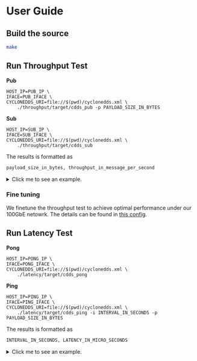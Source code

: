 # User Guide

## Build the source

```bash
make
```

## Run Throughput Test

**Pub**
```
HOST_IP=PUB_IP \
IFACE=PUB_IFACE \
CYCLONEDDS_URI=file://$(pwd)/cyclonedds.xml \
    ./throughput/target/cdds_pub -p PAYLOAD_SIZE_IN_BYTES
```

**Sub**
```
HOST_IP=SUB_IP \
IFACE=SUB_IFACE \
CYCLONEDDS_URI=file://$(pwd)/cyclonedds.xml \
    ./throughput/target/cdds_sub
```

The results is formatted as

```bash
payload_size_in_bytes, throughput_in_message_per_second
```

<details>
<summary>Click me to see an example.</summary>

> #### Launch a throughput test with payload size 8 bytes through loopback
>
>
> **Pub**
> ```
> HOST_IP=127.0.0.1 \
> IFACE=lo \
> CYCLONEDDS_URI=file://$(pwd)/cyclonedds.xml \
>     ./throughput/target/cdds_pub -p PAYLOAD_SIZE
> ```
>
> **Sub**
> ```
> HOST_IP=127.0.0.1 \
> IFACE=lo \
> CYCLONEDDS_URI=file://$(pwd)/cyclonedds.xml \
>     ./throughput/target/cdds_sub
> ```
>
> Then we get
>
> ```
> 8,1780543.30
> 8,1799334.24
> 8,1635964.43
> 8,1553352.83
> 8,2108886.13
> ```

</details>

### Fine tuning

We finetune the throughput test to achieve optimal performance under our 100GbE netowrk.
The details can be found in [this config](./cyclonedds-fine-tuned-for-throughput.xml).


## Run Latency Test

**Pong**
```
HOST_IP=PONG_IP \
IFACE=PONG_IFACE \
CYCLONEDDS_URI=file://$(pwd)/cyclonedds.xml \
    ./latency/target/cdds_pong
```

**Ping**
```
HOST_IP=PING_IP \
IFACE=PING_IFACE \
CYCLONEDDS_URI=file://$(pwd)/cyclonedds.xml \
    ./latency/target/cdds_ping -i INTERVAL_IN_SECONDS -p PAYLOAD_SIZE_IN_BYTES
```

The results is formatted as

```bash
INTERVAL_IN_SECONDS, LATENCY_IN_MICRO_SECONDS
```

<details>
<summary>Click me to see an example.</summary>

> #### Launch a latency test with payload size 64 bytes and interval 0.1 second through loopback
>
> **Pong**
> ```
> HOST_IP=127.0.0.1 \
> IFACE=lo \
> CYCLONEDDS_URI=file://$(pwd)/cyclonedds.xml \
>     ./latency/target/cdds_pong
> ```
>
> **Ping**
> ```
> HOST_IP=127.0.0.1 \
> IFACE=lo \
> CYCLONEDDS_URI=file://$(pwd)/cyclonedds.xml \
>     ./latency/target/cdds_ping -i 0.1 -p 64
> ```
>
> Then we get
>
> ```
> 0.1000000000,47
> 0.1000000000,44
> 0.1000000000,44
> 0.1000000000,43
> 0.1000000000,44
> ```

</details>
